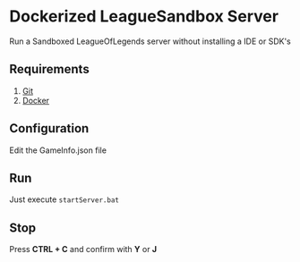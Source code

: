 # Dockerized LeagueSandbox Server

Run a Sandboxed LeagueOfLegends server without installing a IDE or SDK's

## Requirements
1. [Git](https://git-scm.com/download/win)
2. [Docker](https://docs.docker.com/docker-for-windows/install/)

## Configuration
Edit the GameInfo.json file

## Run
Just execute `startServer.bat`

## Stop
Press **CTRL + C** and confirm with **Y** or **J**